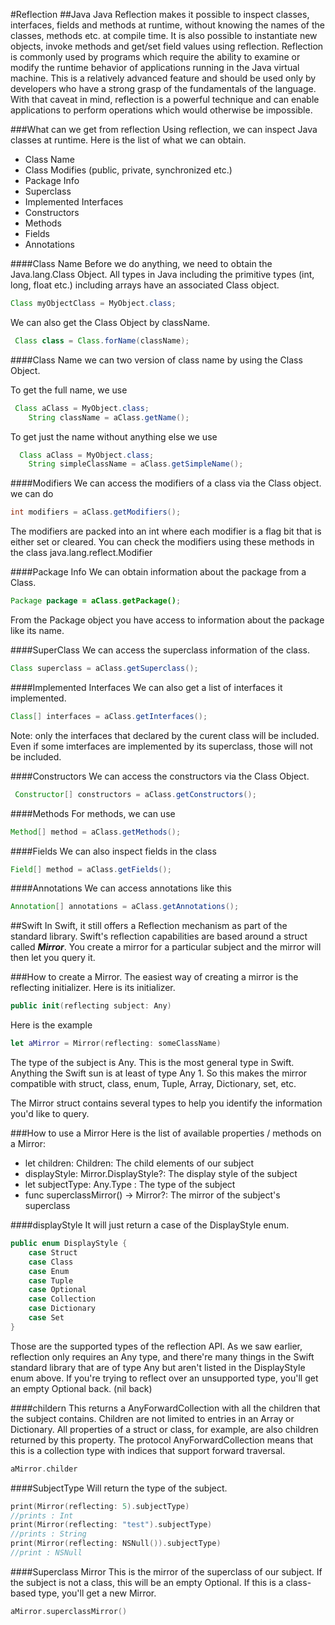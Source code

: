 #Reflection
##Java
Java Reflection makes it possible to inspect classes, interfaces, fields and methods at runtime, without knowing the names of the classes, methods etc. at compile time. It is also possible to instantiate new objects, invoke methods and get/set field values using reflection.
Reflection is commonly used by programs which require the ability to examine or modify the runtime behavior of applications running in the Java virtual machine. This is a relatively advanced feature and should be used only by developers who have a strong grasp of the fundamentals of the language. With that caveat in mind, reflection is a powerful technique and can enable applications to perform operations which would otherwise be impossible.

###What can we get from reflection
Using reflection, we can inspect Java classes at runtime. Here is the list of what we can obtain.
* Class Name
* Class Modifies (public, private, synchronized etc.)
* Package Info
* Superclass
* Implemented Interfaces
* Constructors
* Methods
* Fields
* Annotations

####Class Name
Before we do anything, we need to obtain the Java.lang.Class Object. All types in Java including the primitive types (int, long, float etc.) including arrays have an associated Class object.

```Java
Class myObjectClass = MyObject.class;
```
We can also get the Class Object by className.

```Java
 Class class = Class.forName(className);
 ```

####Class Name
we can two version of class name by using the Class Object.

To get the full name, we use
```Java
 Class aClass = MyObject.class;
    String className = aClass.getName();
```

To get just the name without anything else we use
```Java
  Class aClass = MyObject.class;
    String simpleClassName = aClass.getSimpleName();
```

####Modifiers
We can access the modifiers of a class via the Class object.
we can do
```Java
int modifiers = aClass.getModifiers();
```

The modifiers are packed into an int where each modifier is a flag bit that is either set or cleared. You can check the modifiers using these methods in the class java.lang.reflect.Modifier

####Package Info
We can obtain information about the package from a Class.
```Java
Package package = aClass.getPackage();
```

From the Package object you have access to information about the package like its name.

####SuperClass
We can access the superclass information of the class.
```Java
Class superclass = aClass.getSuperclass();
```

####Implemented Interfaces
We can also get a list of interfaces it implemented.
```Java
Class[] interfaces = aClass.getInterfaces();
```

Note: only the interfaces that declared by the curent class will be included. Even if some imterfaces are
implemented by its superclass, those will not be included.


####Constructors
We can access the constructors via the Class Object.
```Java
 Constructor[] constructors = aClass.getConstructors();
```

####Methods
For methods, we can use
```Java
Method[] method = aClass.getMethods();
```

####Fields
We can also inspect fields in the class
```Java
Field[] method = aClass.getFields();
```

####Annotations
We can access annotations like this
```Java
Annotation[] annotations = aClass.getAnnotations();
```

##Swift
In Swift, it still offers a Reflection mechanism as part of the standard library.
Swift's reflection capabilities are based around a struct called *__Mirror__*. You create a mirror for a particular subject and the mirror will then let you query it.

###How to create a Mirror.
The easiest way of creating a mirror is the reflecting initializer.
Here is its initializer.
```Swift
public init(reflecting subject: Any)
```
Here is the example
```Swift
let aMirror = Mirror(reflecting: someClassName)
```

The type of the subject is Any. This is the most general type in Swift. Anything the Swift sun is at least
 of type Any 1. So this makes the mirror compatible with struct, class, enum, Tuple, Array, Dictionary,
 set, etc.

 The Mirror struct contains several types to help you identify the information you'd like to query.

###How to use a Mirror
Here is the list of available properties / methods on a Mirror:
* let children: Children: The child elements of our subject
* displayStyle: Mirror.DisplayStyle?: The display style of the subject
* let subjectType: Any.Type : The type of the subject
* func superclassMirror() -> Mirror?: The mirror of the subject's superclass

####displayStyle
It will just return a case of the DisplayStyle enum.
```Swift
public enum DisplayStyle {
    case Struct
    case Class
    case Enum
    case Tuple
    case Optional
    case Collection
    case Dictionary
    case Set
}
```
Those are the supported types of the reflection API. As we saw earlier, reflection only requires an Any type, and there're many things in the Swift standard library that are of type
Any but aren't listed in the DisplayStyle enum above. If you're trying to reflect over an unsupported type, you'll get an empty Optional back. (nil back)

####childern
This returns a AnyForwardCollection<Child> with all the children that the subject contains. Children are not limited to entries in an Array or Dictionary. All properties of a struct or class, for example, are also children returned by this property. The protocol AnyForwardCollection means that this is a collection type with indices that support forward traversal.
```Swift
aMirror.childer
```

####SubjectType
Will return the type of the subject.
```Swift
print(Mirror(reflecting: 5).subjectType)
//prints : Int
print(Mirror(reflecting: "test").subjectType)
//prints : String
print(Mirror(reflecting: NSNull()).subjectType)
//print : NSNull
```

####Superclass Mirror
This is the mirror of the superclass of our subject. If the subject is not a class, this will be an empty Optional. If this is a class-based type, you'll get a new Mirror.
```Swift
aMirror.superclassMirror()
```

